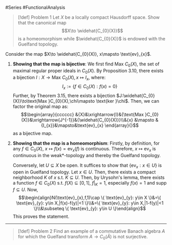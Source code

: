 #Series #FunctionalAnalysis 

> [!def] Problem 1
> Let $X$ be a locally compact Hausdorff space. Show that the canonical map $$X\to \widehat{C_{0}(X)}$$is a homeomorphism while $\widehat{C_{0}(X)}$ is endowed with the Guelfand topology.

Consider the map $X\to \widehat{C_{0}(X)}, x\mapsto \text{ev}_{x}$. 
1. **Showing that the map is bijective**:
	We first find $\text{Max }C_{0}(X)$, the set of maximal regular proper ideals in $C_{0}(X)$. By Proposition 3.10, there exists a bijection $I:X\to \text{Max }C_{0}(X),x\mapsto I_{x}$, where: $$I_{x}:=\{ f\in C_{0}(X):f(x)=0 \}$$Further, by Theorem 3.15, there exists a bijection $J:\widehat{C_{0}(X)}\to\text{Max }C_{0}(X),\chi\mapsto \text{ker }\chi$. Then, we can factor the original map as: $$\begin{array}{cccccc} &{X}&\xrightarrow{I}&{\text{Max }C_{0}(X)}&\xrightarrow{J^{-1}}&{\widehat{C_{0}(X)}}\\&{x} &\mapsto & {I_{x}}&\mapsto&\text{ev}_{x} \end{array}{}$$as a bijective map.
2. **Showing that the map is a homeomorphism**:
	Firstly, by definition, for any $f\in C_{0}(X)$, $x\mapsto f(x)=\text{ev}_{x}(f)$ is continuous. Therefore, $x\mapsto \text{ev}_{x}$ is continuous in the weak*-topology and thereby the Guelfand topology. 
	
	Conversely, let $U\subseteq X$ be open. It suffices to show that $\{ \text{ev}_{x}: x\in U \}$ is open in Guelfand topology. Let $x\in U$. Then, there exists a compact neighborhood $K$ of $x$ s.t.  $K\subseteq U$. Then, by Urysohn's lemma, there exists a function $f\in C_{0}(X)$ s.t. $f(X)\subseteq[0,1]$, $f|_{K}=1$, especially $f(x)=1$ and $\text{supp }f\subseteq U$. Now, $$\begin{align}N(\text{ev}_{x},f,1)\cap \{ \text{ev}_{y}: y\in X \}&=\{ \text{ev}_{y}: y\in X,|f(x)-f(y)|<1 \}\\&=\{ \text{ev}_{y}: y\in X,|1-f(y)|<1 \}\\&\subseteq \{ \text{ev}_{y}: y\in U \}\end{align}$$This proves the statement.
---
> [!def] Problem 2
> Find an example of a commutative Banach algebra $A$ for which the Guelfand transform $A\to C_{0}(\widehat{A})$ is not surjective.
